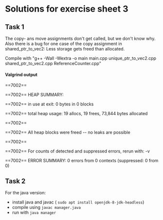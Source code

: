 # Solutions for exercise sheet 3

## Task 1

The copy- ans move assignments don't get called, but we don't know why. Also there is a bug for one case of the copy assignment in shared_ptr_to_vec2: Less storage gets freed than allocated.

Compile with "g++ -Wall -Wextra -o main main.cpp unique_ptr_to_vec2.cpp shared_ptr_to_vec2.cpp ReferenceCounter.cpp"

#### Valgrind output
==7002==

==7002== HEAP SUMMARY:

==7002==     in use at exit: 0 bytes in 0 blocks

==7002==   total heap usage: 19 allocs, 19 frees, 73,844 bytes allocated

==7002== 

==7002== All heap blocks were freed -- no leaks are possible

==7002== 

==7002== For counts of detected and suppressed errors, rerun with: -v

==7002== ERROR SUMMARY: 0 errors from 0 contexts (suppressed: 0 from 0)


## Task 2

For the java version:

- install java and javac ( `sudo apt install openjdk-8-jdk-headless`)
- compile using `javac manager.java`
- run with `java manager`

